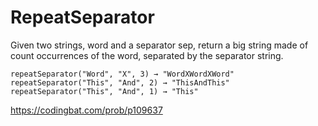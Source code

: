 # RepeatSeparator
Given two strings, word and a separator sep, return a big string made of count occurrences of the word, separated by the separator string.
```
repeatSeparator("Word", "X", 3) → "WordXWordXWord"
repeatSeparator("This", "And", 2) → "ThisAndThis"
repeatSeparator("This", "And", 1) → "This"
```
https://codingbat.com/prob/p109637